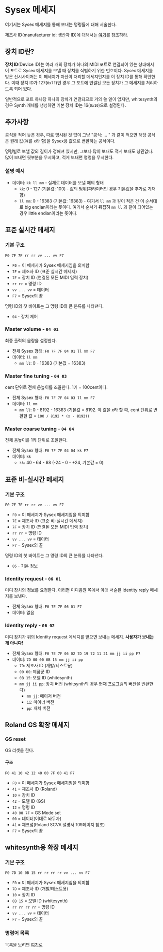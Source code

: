 # Sysex 메세지
여기서는 Sysex 메세지를 통해 보내는 명령들에 대해 서술한다.

제조사 ID(manufacturer id: 생산자 ID)에 대해서는 [여기](./sysexManufacturerId.md)를 참조하라.

## 장치 ID란?
**장치 ID**(Device ID)는 여러 개의 장치가 하나의 MIDI 포트로 연결되어 있는 상태에서 이 포트로 Sysex 메세지를 보낼 때 장치를 식별하기 위한 번호이다. Sysex 메세지를 받은 신시사이저는 이 메세지가 자신이 처리할 메세지인지를 이 장치 ID를 통해 확인한다. 이때 장치 ID가 127(`0x7F`)인 경우 그 포트에 연결된 모든 장치가 그 메세지를 처리하도록 되어 있다.

일반적으로 포트 하나당 하나의 장치가 연결되므로 거의 쓸 일이 없지만, whitesynth의 경우 Synth 개체를 생성하면 기본 장치 ID는 16(`0x10`)으로 설정된다.

## 추가사항
공식을 적어 놓은 경우, 따로 명시된 것 없이 그냥 "공식: ... " 과 같이 적으면 해당 공식은 원래 값(얘를 x라 함)을 Sysex용 값으로 변환하는 공식이다.

명령별로 보낼 값의 길이가 정해져 있지만, 그보다 많이 보내도 적게 보내도 상관없다. 많이 보내면 뒷부분을 무시하고, 적게 보내면 명령을 무시한다.

### 설명 예시

- 데이터: `kk ll mm` - 실제로 데이터를 보낼 때의 형태
  - `kk`: 0 - 127 (기본값: 100) - 값의 범위(파라미터인 경우 기본값을 추가로 기재함)
  - `ll mm`: 0 - 16383 (기본값: 16383) - 여기서 `ll mm` 과 같이 적은 건 이 순서대로 big endian이라는 뜻이다. 여기서 순서가 뒤집혀 `mm ll` 과 같이 되어있는 경우 little endian이라는 뜻이다.

## 표준 실시간 메세지

### 기본 구조
```
F0 7F 7F rr rr vv ... vv F7
```
- `F0` = 이 메세지가 Sysex 메세지임을 의미함
- `7F` = 제조사 ID (표준 실시간 메세지)
- `7F` = 장치 ID (연결된 모든 MIDI 입력 장치)
- `rr rr` = 명령 ID
- `vv ... vv` = 데이터
- `F7` = Sysex의 끝

명령 ID의 첫 바이트는 그 명령 ID의 큰 분류를 나타낸다.
- `04` - 장치 제어

### Master volume - `04 01`
최종 출력의 음량을 설정한다.

- 전체 Sysex 형태: `F0 7F 7F 04 01 ll mm F7`
- 데이터: `ll mm`
  - `mm ll`: 0 - 16383 (기본값 = 16383)

### Master fine tuning - `04 03`
cent 단위로 전체 음높이를 조율한다. 1키 = 100cent이다.

- 전체 Sysex 형태: `F0 7F 7F 04 03 ll mm F7`
- 데이터: `ll mm`
  - `mm ll`: 0 - 8192 - 16383 (기본값 = 8192. 이 값을 x라 할 때, cent 단위로 변환한 값 = `100 / 8192 * (x - 8192)`)

### Master coarse tuning - `04 04`
전체 음높이를 1키 단위로 조절한다.

- 전체 Sysex 형태: `F0 7F 7F 04 04 kk F7`
- 데이터: `kk`
  - `kk`: 40 - 64 - 88 (-24 - 0 - +24, 기본값 = 0)

## 표준 비-실시간 메세지

### 기본 구조
```
F0 7E 7F rr rr vv ... vv F7
```
- `F0` = 이 메세지가 Sysex 메세지임을 의미함
- `7E` = 제조사 ID (표준 비-실시간 메세지)
- `7F` = 장치 ID (연결된 모든 MIDI 입력 장치)
- `rr rr` = 명령 ID
- `vv ... vv` = 데이터
- `F7` = Sysex의 끝

명령 ID의 첫 바이트는 그 명령 ID의 큰 분류를 나타낸다.
- `06` - 기본 정보

### Identity request - `06 01`
미디 장치의 정보를 요청한다. 이러면 미디음원 쪽에서 아래 서술된 Identity reply 메세지를 보낸다. 

- 전체 Sysex 형태: `F0 7E 7F 06 01 F7`
- 데이터: 없음

### Identity reply - `06 02`
미디 장치가 위의 Identity request 메세지를 받으면 보내는 메세지. **사용자가 보내는 게 아니다!**

- 전체 Sysex 형태: `F0 7E 7F 06 02 7D 19 72 11 21 mm jj ii pp F7`
- 데이터: `7D 00 00 0B 15 mm jj ii pp`
  - `7D`: 제조사 ID (개발/테스트용)
  - `00 00`: 제품군 ID
  - `0B 15`: 모델 ID (whitesynth)
  - `mm jj ii pp`: 장치 버전 (whitsynth의 경우 현재 프로그램의 버전을 반환한다)
    - `mm jj`: 메이저 버전
    - `ii`: 마이너 버전
    - `pp`: 패치 버전

## Roland GS 확장 메세지

### GS reset
GS 리셋을 한다.

#### 구조
```
F0 41 10 42 12 40 00 7F 00 41 F7
```
- `F0` = 이 메세지가 Sysex 메세지임을 의미함
- `41` = 제조사 ID (Roland)
- `10` = 장치 ID
- `42` = 모델 ID (GS)
- `12` = 명령 ID
- `40 00 7F` = GS Mode set
- `00` = 데이터(이대로 놔두자)
- `41` = 체크섬(Roland SCVA 설명서 109페이지 참조)
- `F7` = Sysex의 끝

## whitesynth용 확장 메세지

### 기본 구조
```
F0 7D 10 0B 15 rr rr rr rr vv ... vv F7
```
- `F0` = 이 메세지가 Sysex 메세지임을 의미함
- `7D` = 제조사 ID (개발/테스트용)
- `10` = 장치 ID
- `0B 15` = 모델 ID (whitesynth)
- `rr rr rr rr` = 명령 ID
- `vv ... vv` = 데이터
- `F7` = Sysex의 끝

### 명령어 목록
목록을 보려면 [여기](./whitesynthSysexCommandsList.md)로